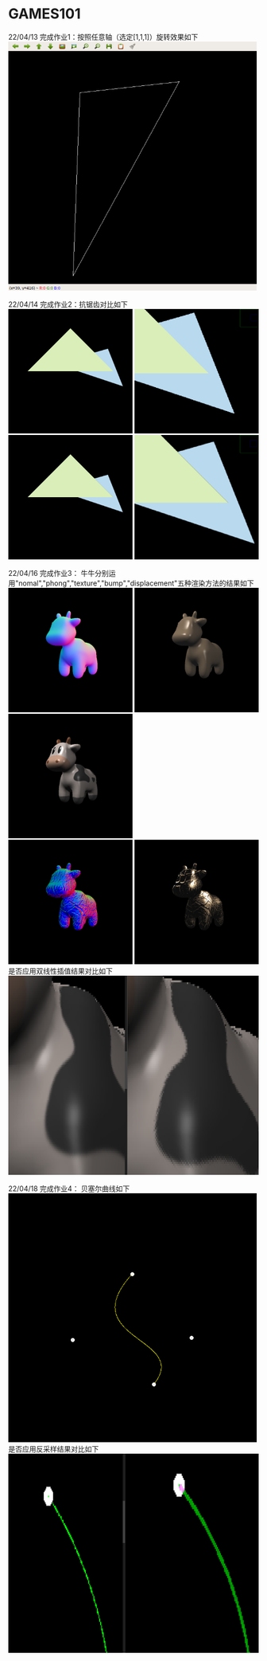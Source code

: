 # GAMES101
22/04/13 完成作业1：按照任意轴（选定[1,1,1]）旋转效果如下  
<img width="500" height="500" src="https://github.com/andersonhusky/GAMES101/blob/main/pa1/recorded.gif" alt="axis=[1,1,1]"/>  

22/04/14 完成作业2：抗锯齿对比如下  
<img width="250" height="250" src="https://github.com/andersonhusky/GAMES101/blob/main/pa2/without%20MSAA1.png" alt="未抗锯齿1"/>
<img width="250" height="250" src="https://github.com/andersonhusky/GAMES101/blob/main/pa2/without%20MSAA2.png" alt="未抗锯齿2"/>  
<img width="250" height="250" src="https://github.com/andersonhusky/GAMES101/blob/main/pa2/with%20MSAA1.png" alt="抗锯齿1"/>
<img width="250" height="250" src="https://github.com/andersonhusky/GAMES101/blob/main/pa2/with%20MSAA2.png" alt="抗锯齿2"/>  

22/04/16 完成作业3： 牛牛分别运用"nomal","phong","texture","bump","displacement"五种渲染方法的结果如下
<img width="250" height="250" src="https://github.com/andersonhusky/GAMES101/blob/main/pa3/Code/Results/Cow/1Normal.png" alt="nomal"/>
<img width="250" height="250" src="https://github.com/andersonhusky/GAMES101/blob/main/pa3/Code/Results/Cow/2Blinn-Phong.png" alt="phong"/>
<img width="250" height="250" src="https://github.com/andersonhusky/GAMES101/blob/main/pa3/Code/Results/Cow/3Texture1.png" alt="texture"/>  
<img width="250" height="250" src="https://github.com/andersonhusky/GAMES101/blob/main/pa3/Code/Results/Cow/4Bump.png" alt="bump"/>
<img width="250" height="250" src="https://github.com/andersonhusky/GAMES101/blob/main/pa3/Code/Results/Cow/5Displacement.png" alt="displacement"/>  
是否应用双线性插值结果对比如下
<img width="800" height="400" src="https://github.com/andersonhusky/GAMES101/blob/main/pa3/Code/Results/Cow/compare.png" alt="compare"/>  

22/04/18 完成作业4： 贝塞尔曲线如下  
<img width="500" height="500" src="https://github.com/andersonhusky/GAMES101/blob/main/pa4/code/my_bezier_curve.png" alt="besier curves"/>  
是否应用反采样结果对比如下
<img width="800" height="400" src="https://github.com/andersonhusky/GAMES101/blob/main/pa4/code/compare.png" alt="compare"/>  